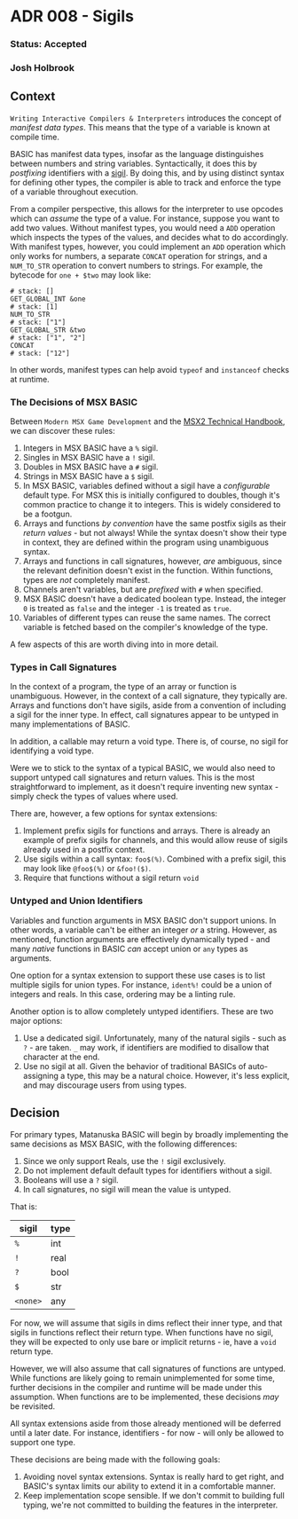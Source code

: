 # ADR 008 - Sigils
### Status: Accepted
### Josh Holbrook

## Context

`Writing Interactive Compilers & Interpreters` introduces the concept of
*manifest data types*. This means that the type of a variable is known at
compile time.

BASIC has manifest data types, insofar as the language distinguishes between
numbers and string variables. Syntactically, it does this by *postfixing*
identifiers with a [sigil](https://www.perl.com/article/on-sigils/). By doing
this, and by using distinct syntax for defining other types, the compiler is
able to track and enforce the type of a variable throughout execution.

From a compiler perspective, this allows for the interpreter to use opcodes
which can *assume* the type of a value. For instance, suppose you want to add
two values. Without manifest types, you would need a `ADD` operation which
inspects the types of the values, and decides what to do accordingly. With
manifest types, however, you could implement an `ADD` operation which only
works for numbers, a separate `CONCAT` operation for strings, and a
`NUM_TO_STR` operation to convert numbers to strings. For example, the bytecode
for `one + $two` may look like:

```
# stack: []
GET_GLOBAL_INT &one
# stack: [1]
NUM_TO_STR
# stack: ["1"]
GET_GLOBAL_STR &two
# stack: ["1", "2"]
CONCAT
# stack: ["12"]
```

In other words, manifest types can help avoid `typeof` and `instanceof` checks
at runtime.

### The Decisions of MSX BASIC

Between `Modern MSX Game Development` and the
[MSX2 Technical Handbook](https://konamiman.github.io/MSX2-Technical-Handbook/md/Chapter2.html),
we can discover these rules:

1. Integers in MSX BASIC have a `%` sigil.
2. Singles in MSX BASIC have a `!` sigil.
3. Doubles in MSX BASIC have a `#` sigil.
4. Strings in MSX BASIC have a `$` sigil.
5. In MSX BASIC, variables defined without a sigil have a *configurable*
   default type. For MSX this is initially configured to doubles, though it's
   common practice to change it to integers. This is widely considered to
   be a footgun.
6. Arrays and functions *by convention* have the same postfix sigils as their
   *return values* - but not always! While the syntax doesn't show their type
   in context, they are defined within the program using unambiguous syntax.
7. Arrays and functions in call signatures, however, *are* ambiguous, since
   the relevant definition doesn't exist in the function. Within functions,
   types are *not* completely manifest.
8. Channels aren't variables, but are *prefixed* with `#` when specified.
9. MSX BASIC doesn't have a dedicated boolean type. Instead, the integer `0`
   is treated as `false` and the integer `-1` is treated as `true`.
10. Variables of different types can reuse the same names. The correct variable
   is fetched based on the compiler's knowledge of the type.

A few aspects of this are worth diving into in more detail.

### Types in Call Signatures

In the context of a program, the type of an array or function is unambiguous.
However, in the context of a call signature, they typically are. Arrays and
functions don't have sigils, aside from a convention of including a sigil
for the inner type. In effect, call signatures appear to be untyped in many
implementations of BASIC.

In addition, a callable may return a void type. There is, of course, no
sigil for identifying a void type.

Were we to stick to the syntax of a typical BASIC, we would also need to
support untyped call signatures and return values. This is the most
straightforward to implement, as it doesn't require inventing new syntax -
simply check the types of values where used.

There are, however, a few options for syntax extensions:

1. Implement prefix sigils for functions and arrays. There is already an
   example of prefix sigils for channels, and this would allow reuse of sigils
   already used in a postfix context.
2. Use sigils within a call syntax: `foo$(%)`. Combined with a prefix sigil,
   this may look like `@foo$(%)` or `&foo!($)`.
3. Require that functions without a sigil return `void`

### Untyped and Union Identifiers

Variables and function arguments in MSX BASIC don't support unions. In other
words, a variable can't be either an integer *or* a string. However, as
mentioned, function arguments are effectively dynamically typed - and many
*native* functions in BASIC *can* accept union or `any` types as arguments.

One option for a syntax extension to support these use cases is to list
multiple sigils for union types. For instance, `ident%!` could be a union of
integers and reals. In this case, ordering may be a linting rule.

Another option is to allow completely untyped identifiers. These are two major
options:

1. Use a dedicated sigil. Unfortunately, many of the natural sigils - such as
   `?` - are taken. `_` may work, if identifiers are modified to disallow that
   character at the end.
2. Use no sigil at all. Given the behavior of traditional BASICs of
   auto-assigning a type, this may be a natural choice. However, it's less
   explicit, and may discourage users from using types.

## Decision

For primary types, Matanuska BASIC will begin by broadly implementing the same
decisions as MSX BASIC, with the following differences:

1. Since we only support Reals, use the `!` sigil exclusively.
2. Do not implement default default types for identifiers without a sigil.
3. Booleans will use a `?` sigil.
4. In call signatures, no sigil will mean the value is untyped.

That is:

| sigil    | type |
|----------|------|
| `%`      | int  |
| `!`      | real |
| `?`      | bool |
| `$`      | str  |
| `<none>` | any  |

For now, we will assume that sigils in dims reflect their inner type, and
that sigils in functions reflect their return type. When functions have no
sigil, they will be expected to only use bare or implicit returns - ie, have
a `void` return type.

However, we will also assume that call signatures of functions are untyped.
While functions are likely going to remain unimplemented for some time, further
decisions in the compiler and runtime will be made under this assumption.
When functions are to be implemented, these decisions *may* be revisited.

All syntax extensions aside from those already mentioned will be deferred
until a later date. For instance, identifiers - for now - will only be allowed
to support one type.

These decisions are being made with the following goals:

1. Avoiding novel syntax extensions. Syntax is really hard to get right, and
   BASIC's syntax limits our ability to extend it in a comfortable manner.
2. Keep implementation scope sensible. If we don't commit to building full
   typing, we're not committed to building the features in the interpreter.
